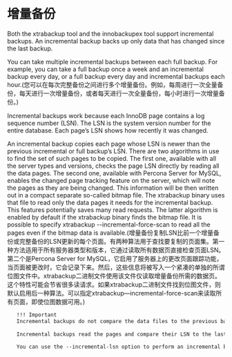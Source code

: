 # 增量备份
Both the xtrabackup tool and the innobackupex tool support incremental backups. An incremental backup backs up only data that has changed since the last backup.

You can take multiple incremental backups between each full backup. For example, you can take a full backup once a week and an incremental backup every day, or a full backup every day and incremental backups each hour.(您可以在每次完整备份之间进行多个增量备份。例如，每周进行一次全量备份，每天进行一次增量备份，或者每天进行一次全量备份，每小时进行一次增量备份。)

Incremental backups work because each InnoDB page contains a log sequence number (LSN). The LSN is the system version number for the entire database. Each page’s LSN shows how recently it was changed.

An incremental backup copies each page whose LSN is newer than the previous incremental or full backup’s LSN. There are two algorithms in use to find the set of such pages to be copied. The first one, available with all the server types and versions, checks the page LSN directly by reading all the data pages. The second one, available with Percona Server for MySQL, enables the changed page tracking feature on the server, which will note the pages as they are being changed. This information will be then written out in a compact separate so-called bitmap file. The xtrabackup binary uses that file to read only the data pages it needs for the incremental backup. This features potentially saves many read requests. The latter algorithm is enabled by default if the xtrabackup binary finds the bitmap file. It is possible to specify xtrabackup --incremental-force-scan to read all the pages even if the bitmap data is available.(增量备份复制LSN比前一个增量备份或完整备份的LSN更新的每个页面。有两种算法用于查找要复制的页面集。第一种方法适用于所有服务器类型和版本，它通过读取所有数据页直接检查页面LSN。第二个是Percona Server for MySQL，它启用了服务器上的更改页面跟踪功能，当页面被更改时，它会记录下来。然后，这些信息将被写入一个紧凑的单独的所谓位图文件中。xtrabackup二进制文件使用该文件仅读取增量备份所需的数据页。这个特性可能会节省很多读请求。如果xtrabackup二进制文件找到位图文件，则默认启用后一种算法。可以指定xtrabackup—incremental-force-scan来读取所有页面，即使位图数据可用。)

```txt
   !!! Important 
   Incremental backups do not compare the data files to the previous backup’s data files. For this reason, running an incremental backup after a partial backup may lead to inconsistent data.（增量备份不会将数据文件与前一次备份的数据文件进行比较。因此，在进行部分备份后再进行增量备份，可能导致数据不一致。）
   
   Incremental backups read the pages and compare their LSN to the last backup’s LSN. You must have a full backup to recover the incremental changes. Without a full backup to act as a base, the incremental backups are useless.(增量备份读取页面，并将它们的LSN与上次备份的LSN进行比较。必须有完整备份才能恢复增量更改。如果没有完整备份作为基础，增量备份就毫无用处。)
   
   You can use the --incremental-lsn option to perform an incremental backup without even having the previous backup, if you know its LSN.(您可以使用--incremental-lsn选项来执行增量备份，甚至不需要之前的备份，如果您知道它的LSN。)
```

